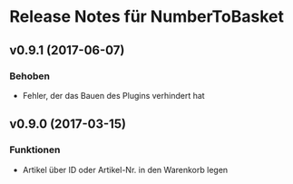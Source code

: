 # Release Notes für NumberToBasket

## v0.9.1 (2017-06-07)

### Behoben

- Fehler, der das Bauen des Plugins verhindert hat

## v0.9.0 (2017-03-15)

### Funktionen

- Artikel über ID oder Artikel-Nr. in den Warenkorb legen
